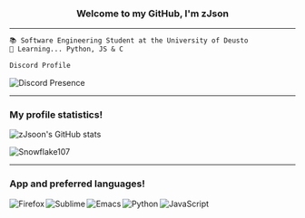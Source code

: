 <h3 align = 'center'>Welcome to my GitHub, I'm zJson</h3>

<hr>

```md
📚 Software Engineering Student at the University of Deusto
📂 Learning... Python, JS & C
```

```diff
Discord Profile
```

![[Discord Presence](https://lanyard-profile-readme.vercel.app/api/471338797003702283)](https://discord.com/users/471338797003702283)

<hr>

### My profile statistics!

![zJsoon's GitHub stats](https://github-readme-stats.vercel.app/api?username=zJsoon&show_icons=true&theme=dark)

![Snowflake107](https://github-readme-stats.vercel.app/api/top-langs?username=zJsoon&show_icons=true&theme=dark&layout=compact)

<hr>

### App and preferred languages!

<img align = 'left' alt = 'Firefox' src = 'https://img.shields.io/badge/Firefox-FF7139?style=for-the-badge&logo=Firefox-Browser&logoColor=white'/>
<img align = 'left' alt = 'Sublime' src = 'https://img.shields.io/badge/sublime_text-%23575757.svg?style=for-the-badge&logo=sublime-text&logoColor=important'/>
<img align = 'left' alt = 'Emacs' src = 'https://img.shields.io/badge/Emacs-%237F5AB6.svg?&style=for-the-badge&logo=gnu-emacs&logoColor=white'/>
<img align = 'left' alt = 'Python' src = 'https://img.shields.io/badge/python-3670A0?style=for-the-badge&logo=python&logoColor=ffdd54'/>
<img alt = 'JavaScript' src = 'https://img.shields.io/badge/javascript-%23323330.svg?style=for-the-badge&logo=javascript&logoColor=%23F7DF1E'/>
